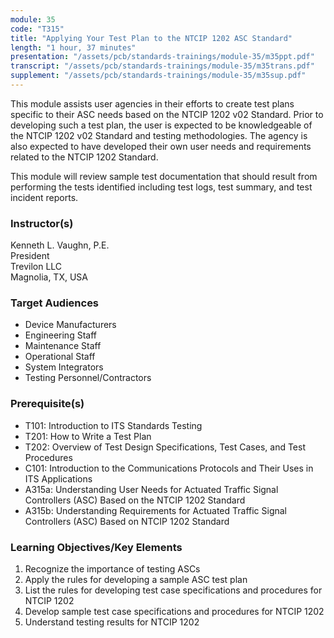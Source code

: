 ```yaml
---
module: 35
code: "T315"
title: "Applying Your Test Plan to the NTCIP 1202 ASC Standard"
length: "1 hour, 37 minutes"
presentation: "/assets/pcb/standards-trainings/module-35/m35ppt.pdf"
transcript: "/assets/pcb/standards-trainings/module-35/m35trans.pdf"
supplement: "/assets/pcb/standards-trainings/module-35/m35sup.pdf"
---
```

This module assists user agencies in their efforts to create test plans specific to their ASC needs based on the NTCIP 1202 v02 Standard. Prior to developing such a test plan, the user is expected to be knowledgeable of the NTCIP 1202 v02 Standard and testing methodologies. The agency is also expected to have developed their own user needs and requirements related to the NTCIP 1202 Standard.

This module will review sample test documentation that should result from performing the tests identified including test logs, test summary, and test incident reports.

### Instructor(s)
Kenneth L. Vaughn, P.E.  
President  
Trevilon LLC  
Magnolia, TX, USA

### Target Audiences
* Device Manufacturers
* Engineering Staff
* Maintenance Staff
* Operational Staff
* System Integrators
* Testing Personnel/Contractors

### Prerequisite(s)
* T101: Introduction to ITS Standards Testing
* T201: How to Write a Test Plan
* T202: Overview of Test Design Specifications, Test Cases, and Test Procedures
* C101: Introduction to the Communications Protocols and Their Uses in ITS Applications
* A315a: Understanding User Needs for Actuated Traffic Signal Controllers (ASC) Based on the NTCIP 1202 Standard
* A315b: Understanding Requirements for Actuated Traffic Signal Controllers (ASC) Based on NTCIP 1202 Standard

### Learning Objectives/Key Elements
1. Recognize the importance of testing ASCs
2. Apply the rules for developing a sample ASC test plan
3. List the rules for developing test case specifications and procedures for NTCIP 1202
4. Develop sample test case specifications and procedures for NTCIP 1202
5. Understand testing results for NTCIP 1202 